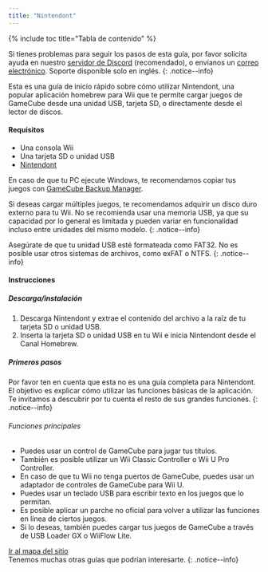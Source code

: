 ```yaml
---
title: "Nintendont"
---
```


{% include toc title="Tabla de contenido" %}

Si tienes problemas para seguir los pasos de esta guía, por favor solicita ayuda en nuestro [servidor de Discord](https://discord.gg/rc24) (recomendado), o envíanos un [correo electrónico](mailto:support@riiconnect24.net). Soporte disponible solo en inglés.
{: .notice--info}

Esta es una guía de inicio rápido sobre cómo utilizar Nintendont, una popular aplicación homebrew para Wii que te permite cargar juegos de GameCube desde una unidad USB, tarjeta SD, o directamente desde el lector de discos.

#### Requisitos

- Una consola Wii
- Una tarjeta SD o unidad USB
- [Nintendont](https://oscwii.org/library/app/Nintendont)

En caso de que tu PC ejecute Windows, te recomendamos copiar tus juegos con [GameCube Backup Manager](https://github.com/AxionDrak/GameCube-Backup-Manager/releases).

Si deseas cargar múltiples juegos, te recomendamos adquirir un disco duro externo para tu Wii. No se recomienda usar una memoria USB, ya que su capacidad por lo general es limitada y pueden variar en funcionalidad incluso entre unidades del mismo modelo.
{: .notice--info}

Asegúrate de que tu unidad USB esté formateada como FAT32. No es posible usar otros sistemas de archivos, como exFAT o NTFS.
{: .notice--info}


#### Instrucciones

##### Descarga/instalación

1. Descarga Nintendont y extrae el contenido del archivo a la raíz de tu tarjeta SD o unidad USB.
1. Inserta la tarjeta SD o unidad USB en tu Wii e inicia Nintendont desde el Canal Homebrew.

##### Primeros pasos

Por favor ten en cuenta que esta no es una guía completa para Nintendont. El objetivo es explicar cómo utilizar las funciones básicas de la aplicación. Te invitamos a descubrir por tu cuenta el resto de sus grandes funciones.
{: .notice--info}

###### Funciones principales

- Puedes usar un control de GameCube para jugar tus títulos.
- También es posible utilizar un Wii Classic Controller o Wii U Pro Controller.
- En caso de que tu Wii no tenga puertos de GameCube, puedes usar un adaptador de controles de GameCube para Wii U.
- Puedes usar un teclado USB para escribir texto en los juegos que lo permitan.
- Es posible aplicar un parche no oficial para volver a utilizar las funciones en línea de ciertos juegos.
- Si lo deseas, también puedes cargar tus juegos de GameCube a través de USB Loader GX o WiiFlow Lite.

[Ir al mapa del sitio](site-navigation)<br> Tenemos muchas otras guías que podrían interesarte.
{: .notice--info}

